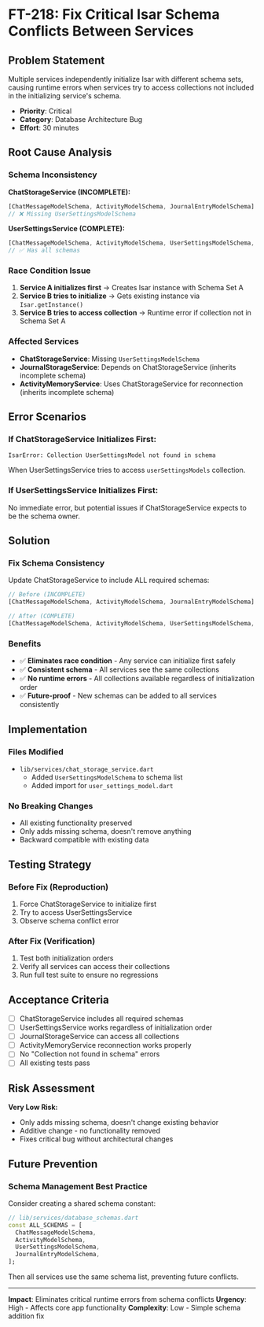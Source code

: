 # FT-218: Fix Critical Isar Schema Conflicts Between Services

## Problem Statement

Multiple services independently initialize Isar with different schema sets, causing runtime errors when services try to access collections not included in the initializing service's schema.

- **Priority**: Critical
- **Category**: Database Architecture Bug
- **Effort**: 30 minutes

## Root Cause Analysis

### Schema Inconsistency
**ChatStorageService (INCOMPLETE):**
```dart
[ChatMessageModelSchema, ActivityModelSchema, JournalEntryModelSchema]
// ❌ Missing UserSettingsModelSchema
```

**UserSettingsService (COMPLETE):**
```dart
[ChatMessageModelSchema, ActivityModelSchema, UserSettingsModelSchema, JournalEntryModelSchema]
// ✅ Has all schemas
```

### Race Condition Issue
1. **Service A initializes first** → Creates Isar instance with Schema Set A
2. **Service B tries to initialize** → Gets existing instance via `Isar.getInstance()`
3. **Service B tries to access collection** → Runtime error if collection not in Schema Set A

### Affected Services
- **ChatStorageService**: Missing `UserSettingsModelSchema`
- **JournalStorageService**: Depends on ChatStorageService (inherits incomplete schema)
- **ActivityMemoryService**: Uses ChatStorageService for reconnection (inherits incomplete schema)

## Error Scenarios

### If ChatStorageService Initializes First:
```
IsarError: Collection UserSettingsModel not found in schema
```
When UserSettingsService tries to access `userSettingsModels` collection.

### If UserSettingsService Initializes First:
No immediate error, but potential issues if ChatStorageService expects to be the schema owner.

## Solution

### Fix Schema Consistency
Update ChatStorageService to include ALL required schemas:

```dart
// Before (INCOMPLETE)
[ChatMessageModelSchema, ActivityModelSchema, JournalEntryModelSchema]

// After (COMPLETE)  
[ChatMessageModelSchema, ActivityModelSchema, UserSettingsModelSchema, JournalEntryModelSchema]
```

### Benefits
- ✅ **Eliminates race condition** - Any service can initialize first safely
- ✅ **Consistent schema** - All services see the same collections
- ✅ **No runtime errors** - All collections available regardless of initialization order
- ✅ **Future-proof** - New schemas can be added to all services consistently

## Implementation

### Files Modified
- `lib/services/chat_storage_service.dart`
  - Added `UserSettingsModelSchema` to schema list
  - Added import for `user_settings_model.dart`

### No Breaking Changes
- All existing functionality preserved
- Only adds missing schema, doesn't remove anything
- Backward compatible with existing data

## Testing Strategy

### Before Fix (Reproduction)
1. Force ChatStorageService to initialize first
2. Try to access UserSettingsService
3. Observe schema conflict error

### After Fix (Verification)
1. Test both initialization orders
2. Verify all services can access their collections
3. Run full test suite to ensure no regressions

## Acceptance Criteria

- [ ] ChatStorageService includes all required schemas
- [ ] UserSettingsService works regardless of initialization order
- [ ] JournalStorageService can access all collections
- [ ] ActivityMemoryService reconnection works properly
- [ ] No "Collection not found in schema" errors
- [ ] All existing tests pass

## Risk Assessment

**Very Low Risk:**
- Only adds missing schema, doesn't change existing behavior
- Additive change - no functionality removed
- Fixes critical bug without architectural changes

## Future Prevention

### Schema Management Best Practice
Consider creating a shared schema constant:

```dart
// lib/services/database_schemas.dart
const ALL_SCHEMAS = [
  ChatMessageModelSchema,
  ActivityModelSchema, 
  UserSettingsModelSchema,
  JournalEntryModelSchema,
];
```

Then all services use the same schema list, preventing future conflicts.

---

**Impact**: Eliminates critical runtime errors from schema conflicts
**Urgency**: High - Affects core app functionality
**Complexity**: Low - Simple schema addition fix
